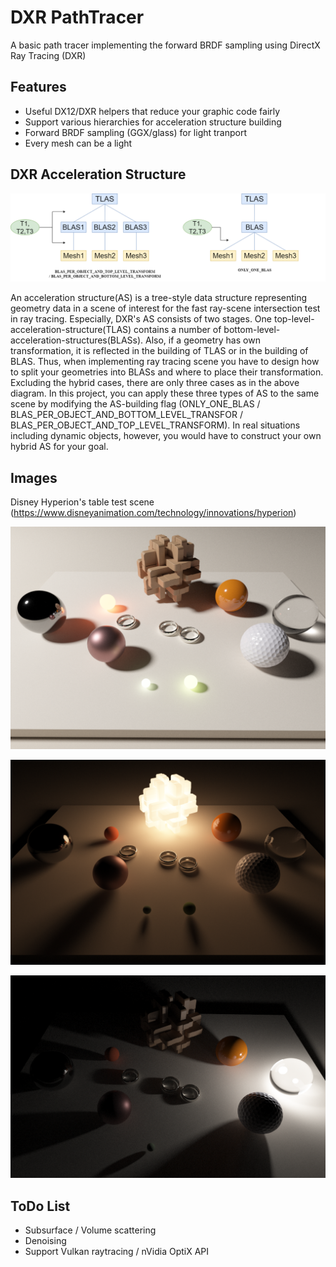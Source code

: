 DXR PathTracer
==============
A basic path tracer implementing the forward BRDF sampling using DirectX Ray Tracing (DXR)


Features
--------

- Useful DX12/DXR helpers that reduce your graphic code fairly
- Support various hierarchies for acceleration structure building
- Forward BRDF sampling (GGX/glass) for light tranport
- Every mesh can be a light


DXR Acceleration Structure
--------------------------

![diagram](images/diagram.png)

An acceleration structure(AS) is a tree-style data structure representing geometry data in a scene of interest for the fast ray-scene intersection test in ray tracing. Especially, DXR's AS consists of two stages. One top-level-acceleration-structure(TLAS) contains a number of bottom-level-acceleration-structures(BLASs). Also, if a geometry has own transformation, it is reflected in the building of TLAS or in the building of BLAS. Thus, when implementing ray tracing scene you have to design how to split your geometries into BLASs and where to place their transformation. Excluding the hybrid cases, there are only three cases as in the above diagram. In this project, you can apply these three types of AS to the same scene by modifying the AS-building flag (ONLY_ONE_BLAS / BLAS_PER_OBJECT_AND_BOTTOM_LEVEL_TRANSFOR / BLAS_PER_OBJECT_AND_TOP_LEVEL_TRANSFORM). In real situations including dynamic objects, however, you would have to construct your own hybrid AS for your goal. 




Images
------

Disney Hyperion's table test scene (https://www.disneyanimation.com/technology/innovations/hyperion)

![Example Image1](images/hyperion.png)

![Example Image2](images/hyperion2.png)

![Example Image3](images/hyperion3.png)



ToDo List
---------
- Subsurface / Volume scattering
- Denoising
- Support Vulkan raytracing / nVidia OptiX API
